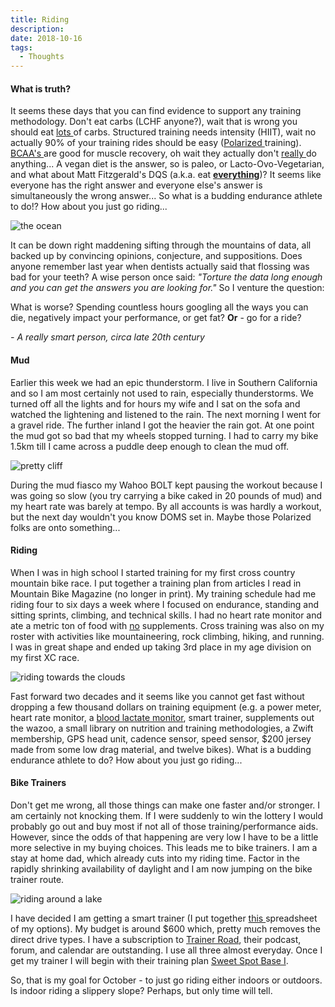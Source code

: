```yaml
---
title: Riding
description: 
date: 2018-10-16
tags: 
  - Thoughts
---
```

<h4>What is truth?</h4>

<p>It seems these days that you can find evidence to support any training methodology. Don't eat carbs (LCHF anyone?), wait that is wrong you should eat <a href="https://journals.lww.com/acsm-csmr/fulltext/2017/07000/Fueling_the_Triathlete___Evidence_Based_Practical.12.aspx" target="_blank" rel="noopener noreferrer">lots </a>of carbs. Structured training needs intensity (HIIT), wait no actually 90% of your training rides should be easy (<a href="https://soundcloud.com/user-198147103/faster-podcast-by-flo-s1e13-polarized-training-a-detailed-look" target="_blank" rel="noopener noreferrer">Polarized </a>training). <a href="https://macadamgrinding.com/nutrition/" target="_blank" rel="noopener noreferrer">BCAA's </a>are good for muscle recovery, oh wait they actually don't <a href="https://jissn.biomedcentral.com/articles/10.1186/s12970-017-0184-9" target="_blank" rel="noopener noreferrer">really </a>do anything... A vegan diet is the answer, so is paleo, or Lacto-Ovo-Vegetarian, and what about Matt Fitzgerald's DQS (a.k.a. eat <a href="https://strengthrunning.com/2014/06/runners-diet-plan-matt-fitzgerald-interview/" target="_blank" rel="noopener noreferrer"><strong>everything</strong></a>)? It seems like everyone has the right answer and everyone else's answer is simultaneously the wrong answer... So what is a budding endurance athlete to do!? How about you just go riding...</p>

<img src="https://macadam-grinding-photos.s3.us-west-2.amazonaws.com/Initial+Content/Go+for+a+ride/gravel+grinding-gravel+riding-riding-training-cycling-.jpg" alt="the ocean" class="blogImages" />

<p>It can be down right maddening sifting through the mountains of data, all backed up by convincing opinions, conjecture, and suppositions. Does anyone remember last year when dentists actually said that flossing was bad for your teeth? A wise person once said: <em>"Torture the data long enough and you can get the answers you are looking for."</em>&nbsp;So I venture the question:</p>

<p>What is worse? Spending countless hours googling all the ways you can die, negatively impact your performance, or get fat? <strong>Or</strong> - go for a ride?</p><cite>- A really smart person, circa late 20th century</cite>

<h4>Mud</h4>

<p>Earlier this week we had an epic thunderstorm. I live in Southern California and so I am most certainly not used to rain, especially thunderstorms. We turned off all the lights and for hours my wife and I sat on the sofa and watched the lightening and listened to the rain. The next morning I went for a gravel ride. The further inland I got the heavier the rain got. At one point the mud got so bad that my wheels stopped turning. I had to carry my bike 1.5km till I came across a puddle deep enough to clean the mud off.</p>

<img src="https://macadam-grinding-photos.s3.us-west-2.amazonaws.com/Initial+Content/Go+for+a+ride/gravel+grinding-gravel+riding-riding-training-cycling-cactus.jpg" alt="pretty cliff" class="blogImages" />

<p>During the mud fiasco my Wahoo BOLT kept pausing the workout because I was going so slow (you try carrying a bike caked in 20 pounds of mud) and my heart rate was barely at tempo. By all accounts is was hardly a workout, but the next day wouldn't you know DOMS set in. Maybe those Polarized folks are onto something...</p>

<h4>Riding</h4>

<p>When I was in high school I started training for my first cross country mountain bike race. I put together a training plan from articles I read in Mountain Bike Magazine (no longer in print). My training schedule had me riding four to six days a week where I focused on endurance, standing and sitting sprints, climbing, and technical skills. I had no heart rate monitor and ate a metric ton of food with <span style="text-decoration: underline;">no</span> supplements. Cross training was also on my roster with activities like mountaineering, rock climbing, hiking, and running. I was in great shape and ended up taking 3rd place in my age division on my first XC race.</p>

<img src="https://macadam-grinding-photos.s3.us-west-2.amazonaws.com/Initial+Content/Go+for+a+ride/gravel+grinding-gravel+riding-riding-training-cycling-clouds.jpg" alt="riding towards the clouds" class="blogImages" />

<p>Fast forward two decades and it seems like you cannot get fast without dropping a few thousand dollars on training equipment (e.g. a power meter, heart rate monitor, a <a href="https://lactateplusmeter.com" target="_blank" rel="noopener noreferrer">blood lactate monitor</a>, smart trainer, supplements out the wazoo, a small library on nutrition and training methodologies, a Zwift membership, GPS head unit, cadence sensor, speed sensor, $200 jersey made from some low drag material, and twelve bikes). What is a budding endurance athlete to do? How about you just go riding...</p>

<h4>Bike Trainers</h4>

<p>Don't get me wrong, all those things can make one faster and/or stronger. I am certainly not knocking them. If I were suddenly to win the lottery I would probably go out and buy most if not all of those training/performance aids. However, since the odds of that happening are very low I have to be a little more selective in my buying choices. This leads me to bike trainers. I am a stay at home dad, which already cuts into my riding time. Factor in the rapidly shrinking availability of daylight and I am now jumping on the bike trainer route.</p>

<img src="https://macadam-grinding-photos.s3.us-west-2.amazonaws.com/Initial+Content/Go+for+a+ride/gravel+grinding-gravel+riding-riding-training-cycling-lake.jpg" alt="riding around a lake" class="blogImages" />

<p>I have decided I am getting a smart trainer (I put together <a href="https://docs.google.com/spreadsheets/d/1eiqOtc9OeXPu99DSHlacAbsKQ0poLV5Rcg610e8efu0/edit?usp=sharing" target="_blank" rel="noopener">this </a>spreadsheet of my options). My budget is around $600 which, pretty much removes the direct drive types. I have a subscription to <a href="https://www.trainerroad.com" target="_blank" rel="noopener noreferrer">Trainer Road</a>, their podcast, forum, and calendar are outstanding. I use all three almost everyday. Once I get my trainer I will begin with their training plan&nbsp;<a href="https://www.trainerroad.com/cycling/plans/145-sweet-spot-base-low-volume-i" target="_blank" rel="noopener noreferrer">Sweet Spot Base I</a>.</p>

<p>So, that is my goal for October - to just go riding either indoors or outdoors. Is indoor riding a slippery slope? Perhaps, but only time will tell.</p>